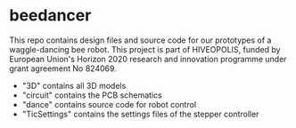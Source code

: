 # beedancer

This repo contains design files and source code for our prototypes of a waggle-dancing bee robot. This project is part of HIVEOPOLIS, funded by European Union's Horizon 2020 research and innovation programme under grant agreement No 824069.

* "3D" contains all 3D models 
* "circuit" contains the PCB schematics
* "dance" contains source code for robot control 
* "TicSettings" contains the settings files of the stepper controller 

